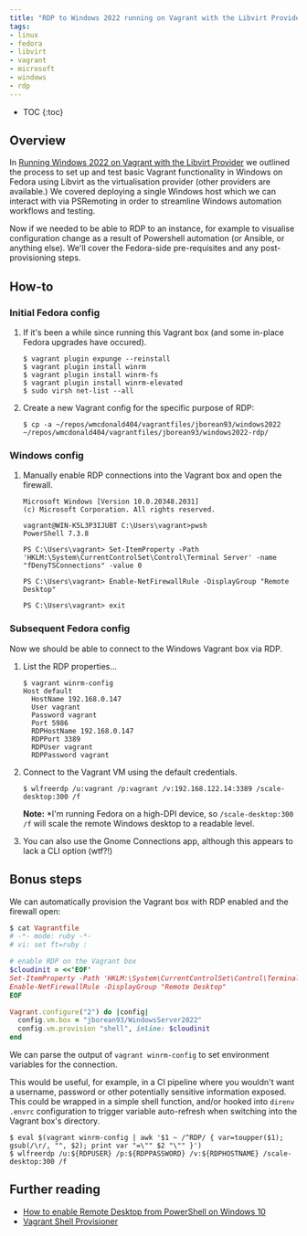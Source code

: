 ```yaml
---
title: "RDP to Windows 2022 running on Vagrant with the Libvirt Provider"
tags:
- linux
- fedora
- libvirt
- vagrant
- microsoft
- windows
- rdp
---
```


* TOC
{:toc}

## Overview
In [Running Windows 2022 on Vagrant with the Libvirt Provider](https://wmcdonald404.co.uk/2024/03/20/linux-vagrant-windows-boxes.html) we outlined the process to set up and test basic Vagrant functionality in Windows on Fedora using Libvirt as the virtualisation provider (other providers are available.) We covered deploying a single Windows host which we can interact with via PSRemoting in order to streamline Windows automation workflows and testing.

Now if we needed to be able to RDP to an instance, for example to visualise configuration change as a result of Powershell automation (or Ansible, or anything else). We'll cover the Fedora-side pre-requisites and any post-provisioning steps.

## How-to
### Initial Fedora config
1. If it's been a while since running this Vagrant box (and some in-place Fedora upgrades have occured).
  
    ```shell
    $ vagrant plugin expunge --reinstall
    $ vagrant plugin install winrm
    $ vagrant plugin install winrm-fs
    $ vagrant plugin install winrm-elevated
    $ sudo virsh net-list --all
    ```

2. Create a new Vagrant config for the specific purpose of RDP:

    ```shell
    $ cp -a ~/repos/wmcdonald404/vagrantfiles/jborean93/windows2022 ~/repos/wmcdonald404/vagrantfiles/jborean93/windows2022-rdp/
    ```

### Windows config
1. Manually enable RDP connections into the Vagrant box and open the firewall.
  
    ```
    Microsoft Windows [Version 10.0.20348.2031]
    (c) Microsoft Corporation. All rights reserved.

    vagrant@WIN-K5L3P3IJUBT C:\Users\vagrant>pwsh
    PowerShell 7.3.8

    PS C:\Users\vagrant> Set-ItemProperty -Path 'HKLM:\System\CurrentControlSet\Control\Terminal Server' -name "fDenyTSConnections" -value 0 

    PS C:\Users\vagrant> Enable-NetFirewallRule -DisplayGroup "Remote Desktop"

    PS C:\Users\vagrant> exit
    ```

### Subsequent Fedora config

Now we should be able to connect to the Windows Vagrant box via RDP.

1. List the RDP properties...

    ```shell
    $ vagrant winrm-config
    Host default
      HostName 192.168.0.147
      User vagrant
      Password vagrant
      Port 5986
      RDPHostName 192.168.0.147
      RDPPort 3389
      RDPUser vagrant
      RDPPassword vagrant
    ```

2. Connect to the Vagrant VM using the default credentials.

    ```shell
    $ wlfreerdp /u:vagrant /p:vagrant /v:192.168.122.14:3389 /scale-desktop:300 /f
    ```

    **Note:** *I'm running Fedora on a high-DPI device, so `/scale-desktop:300 /f` will scale the remote Windows desktop to a readable level.

3. You can also use the Gnome Connections app, although this appears to lack a CLI option (wtf?!)

## Bonus steps
We can automatically provision the Vagrant box with RDP enabled and the firewall open:

```ruby
$ cat Vagrantfile
# -*- mode: ruby -*-
# vi: set ft=ruby :

# enable RDP on the Vagrant box
$cloudinit = <<'EOF'
Set-ItemProperty -Path 'HKLM:\System\CurrentControlSet\Control\Terminal Server' -name "fDenyTSConnections" -value 0
Enable-NetFirewallRule -DisplayGroup "Remote Desktop"
EOF

Vagrant.configure("2") do |config|
  config.vm.box = "jborean93/WindowsServer2022"
  config.vm.provision "shell", inline: $cloudinit
end
```

We can parse the output of `vagrant winrm-config` to set environment variables for the connection. 

This would be useful, for example, in a CI pipeline where you wouldn't want a username, password or other potentially sensitive information exposed. This could be wrapped in a simple shell function, and/or hooked into `direnv` `.envrc` configuration to trigger variable auto-refresh when switching into the Vagrant box's directory. 

```
$ eval $(vagrant winrm-config | awk '$1 ~ /^RDP/ { var=toupper($1); gsub(/\r/, "", $2); print var "=\"" $2 "\"" }')
$ wlfreerdp /u:${RDPUSER} /p:${RDPPASSWORD} /v:${RDPHOSTNAME} /scale-desktop:300 /f
```

## Further reading
- [How to enable Remote Desktop from PowerShell on Windows 10](https://pureinfotech.com/enable-remote-desktop-powershell-windows-10/)
- [Vagrant Shell Provisioner](https://developer.hashicorp.com/vagrant/docs/provisioning/shell)

